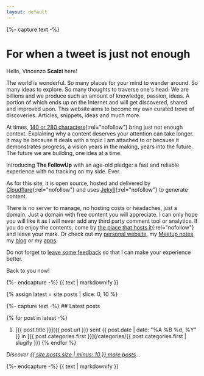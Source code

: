 ```yaml
---
layout: default
---
```


<div class="card">
{%- capture text -%}

# For when a tweet is just not enough

Hello, Vincenzo **Scalzi** here!

The world is wonderful. So many places for your mind to wander around. So many ideas to explore. So many thoughts to
traverse one's head. We are billions and we produce such an amount of knowledge, passion, ideas. A portion of which ends
up on the Internet and will get discovered, shared and improved upon. This website aims to become my own curated trove
of discoveries. Articles, snippets, ideas and much more.

At times, [140 or 280 characters](https://twitter.com/vcz_fr){:rel="nofollow"} bring just not enough context. Explaining
why a content deserves your attention can take longer. It may be because it deals with a topic I am attached to or
because it demonstrates progress, a vision years in the making, years into the future. The future we are building, one
idea at a time.

Introducing **The FollowUp** with an age-old pledge: a fast and reliable experience with no tracking on my side. Ever.

As for this site, it is open source, hosted and delivered by [Cloudflare](https://www.cloudflare.com/){:rel="nofollow"}
and uses [Jekyll](https://jekyllrb.com/){:rel="nofollow"} to generate content.

There is no server to manage, no hosting costs or headaches, just a domain. Just a domain with free content you will
appreciate. I can only hope you will like it as I will never add any third party comment tool or analytics. If you do
enjoy the contents, come by [the place that hosts it](https://github.com/vcz-fr/TheFollowup){:rel="nofollow"} and leave
your mark. Or check out my [personal website](https://vcz.fr), my [Meetup notes](https://meetups.vcz.fr), my [blog](https://blog.vcz.fr)
or my [apps](https://apps.vcz.fr).

Do not forget to [leave some feedback](https://apps.vcz.fr/feedback/?appid=hS7YejNaDu6k) so that I can make your
experience better.

Back to you now!

{%- endcapture -%}
{{ text | markdownify }}
</div>

{% assign latest = site.posts | slice: 0, 10 %}
<div class="card">
{%- capture text -%}
## Latest posts

{% for post in latest -%}
1. [{{ post.title }}]({{ post.url }}) sent {{ post.date | date: "%A %B %d, %Y" }} in [{{ post.categories.first }}](/categories/{{ post.categories.first | slugify }})
{% endfor %}

_Discover [{{ site.posts.size | minus: 10 }} more posts](/all)&hellip;_

{%- endcapture -%}
{{ text | markdownify }}
</div>